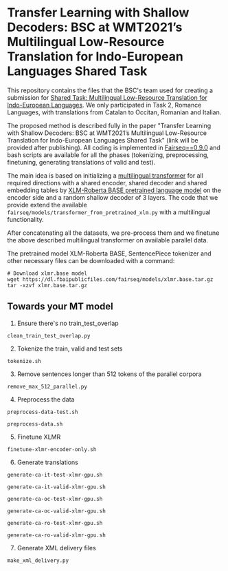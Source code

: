 # Transfer Learning with Shallow Decoders: BSC at WMT2021’s Multilingual Low-Resource Translation for Indo-European Languages Shared Task

This repository contains the files that the BSC's team used for creating a submission for [Shared Task: Multilingual Low-Resource Translation for Indo-European Languages](http://www.statmt.org/wmt21/multilingualHeritage-translation-task.html). We only participated in Task 2, Romance Languages, with translations from Catalan to Occitan, Romanian and Italian.

The proposed method is described fully in the paper "Transfer Learning with Shallow Decoders: BSC at WMT2021’s Multilingual Low-Resource Translation for Indo-European Languages Shared Task" (link will be provided after publishing). All coding is implemented in [Fairseq==0.9.0](https://github.com/pytorch/fairseq/tree/v0.9.0/) and bash scripts are available for all the phases (tokenizing, preprocessing, finetuning, generating translations of valid and test).

The main idea is based on initializing a [multilingual transformer](https://github.com/pytorch/fairseq/tree/master/examples/translation#multilingual-translation) for all required directions with a shared encoder, shared decoder and shared embedding tables by [XLM-Roberta BASE pretrained language model](https://github.com/pytorch/fairseq/tree/master/examples/xlmr) on the encoder side and a random shallow decoder of 3 layers. The code that we provide extend the available `fairseq/models/transformer_from_pretrained_xlm.py` with a multilingual functionality.

After concatenating all the datasets, we pre-process them and we finetune the above described multilingual transformer on available parallel data.

The pretrained model XLM-Roberta BASE, SentencePiece tokenizer and other necessary files can be downloaded with a command:

    # Download xlmr.base model
    wget https://dl.fbaipublicfiles.com/fairseq/models/xlmr.base.tar.gz
    tar -xzvf xlmr.base.tar.gz

## Towards your MT model

1. Ensure there's no train_test_overlap

`clean_train_test_overlap.py`

2. Tokenize the train, valid and test sets

`tokenize.sh`

3. Remove sentences longer than 512 tokens of the parallel corpora

`remove_max_512_parallel.py`

4. Preprocess the data

`preprocess-data-test.sh`

`preprocess-data.sh`

5. Finetune XLMR

`finetune-xlmr-encoder-only.sh` 

6. Generate translations

`generate-ca-it-test-xlmr-gpu.sh`

`generate-ca-it-valid-xlmr-gpu.sh`

`generate-ca-oc-test-xlmr-gpu.sh`

`generate-ca-oc-valid-xlmr-gpu.sh`

`generate-ca-ro-test-xlmr-gpu.sh`

`generate-ca-ro-valid-xlmr-gpu.sh`

7. Generate XML delivery files 

`make_xml_delivery.py`
